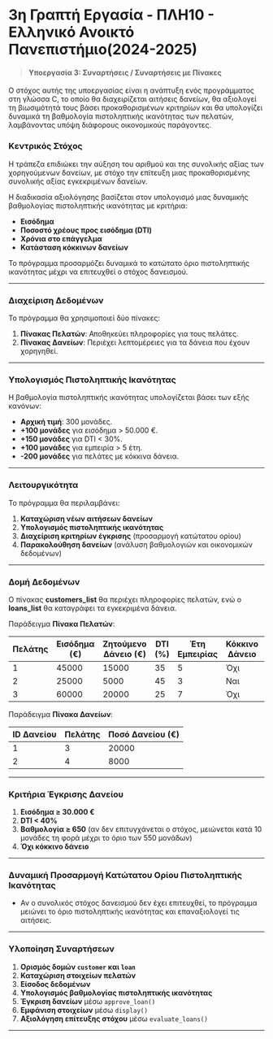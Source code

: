 # 3η Γραπτή Εργασία - ΠΛΗ10 - Ελληνικό Ανοικτό Πανεπιστήμιο(2024-2025)

> #### Υποεργασία 3: Συναρτήσεις / Συναρτήσεις με Πίνακες

Ο στόχος αυτής της υποεργασίας είναι η ανάπτυξη ενός προγράμματος στη γλώσσα C, το οποίο θα διαχειρίζεται αιτήσεις δανείων, θα αξιολογεί τη βιωσιμότητά τους βάσει προκαθορισμένων κριτηρίων και θα υπολογίζει δυναμικά τη βαθμολογία πιστοληπτικής ικανότητας των πελατών, λαμβάνοντας υπόψη διάφορους οικονομικούς παράγοντες.

### Κεντρικός Στόχος
Η τράπεζα επιδιώκει την αύξηση του αριθμού και της συνολικής αξίας των χορηγούμενων δανείων, με στόχο την επίτευξη μιας προκαθορισμένης συνολικής αξίας εγκεκριμένων δανείων. 

Η διαδικασία αξιολόγησης βασίζεται στον υπολογισμό μιας δυναμικής βαθμολογίας πιστοληπτικής ικανότητας με κριτήρια:
- **Εισόδημα**
- **Ποσοστό χρέους προς εισόδημα (DTI)**
- **Χρόνια στο επάγγελμα**
- **Κατάσταση κόκκινων δανείων**

Το πρόγραμμα προσαρμόζει δυναμικά το κατώτατο όριο πιστοληπτικής ικανότητας μέχρι να επιτευχθεί ο στόχος δανεισμού.

---

### Διαχείριση Δεδομένων
Το πρόγραμμα θα χρησιμοποιεί δύο πίνακες:
1. **Πίνακας Πελατών**: Αποθηκεύει πληροφορίες για τους πελάτες.
2. **Πίνακας Δανείων**: Περιέχει λεπτομέρειες για τα δάνεια που έχουν χορηγηθεί.

---

### Υπολογισμός Πιστοληπτικής Ικανότητας
Η βαθμολογία πιστοληπτικής ικανότητας υπολογίζεται βάσει των εξής κανόνων:
- **Αρχική τιμή**: 300 μονάδες.
- **+100 μονάδες** για εισόδημα > 50.000 €.
- **+150 μονάδες** για DTI < 30%.
- **+100 μονάδες** για εμπειρία > 5 έτη.
- **-200 μονάδες** για πελάτες με κόκκινα δάνεια.

---

### Λειτουργικότητα
Το πρόγραμμα θα περιλαμβάνει:
1. **Καταχώριση νέων αιτήσεων δανείων**
2. **Υπολογισμός πιστοληπτικής ικανότητας**
3. **Διαχείριση κριτηρίων έγκρισης** (προσαρμογή κατώτατου ορίου)
4. **Παρακολούθηση δανείων** (ανάλυση βαθμολογιών και οικονομικών δεδομένων)

---

### Δομή Δεδομένων
Ο πίνακας **customers_list** θα περιέχει πληροφορίες πελατών, ενώ ο **loans_list** θα καταγράφει τα εγκεκριμένα δάνεια.

Παράδειγμα **Πίνακα Πελατών**:

| Πελάτης | Εισόδημα (€) | Ζητούμενο Δάνειο (€) | DTI (%) | Έτη Εμπειρίας | Κόκκινο Δάνειο | Βαθμολογία |
|---------|------------|-----------------|--------|------------|----------------|-------------|
| 1       | 45000      | 15000           | 35     | 5          | Όχι            | 300         |
| 2       | 25000      | 5000            | 45     | 3          | Ναι            | 100         |
| 3       | 60000      | 20000           | 25     | 7          | Όχι            | 650         |

Παράδειγμα **Πίνακα Δανείων**:

| ID Δανείου | Πελάτης | Ποσό Δανείου (€) |
|------------|---------|----------------|
| 1          | 3       | 20000         |
| 2          | 4       | 8000          |

---

### Κριτήρια Έγκρισης Δανείου
1. **Εισόδημα ≥ 30.000 €**
2. **DTI < 40%**
3. **Βαθμολογία ≥ 650** (αν δεν επιτυγχάνεται ο στόχος, μειώνεται κατά 10 μονάδες τη φορά μέχρι το όριο των 550 μονάδων)
4. **Όχι κόκκινο δάνειο**

---

### Δυναμική Προσαρμογή Κατώτατου Ορίου Πιστοληπτικής Ικανότητας
- Αν ο συνολικός στόχος δανεισμού δεν έχει επιτευχθεί, το πρόγραμμα μειώνει το όριο πιστοληπτικής ικανότητας και επαναξιολογεί τις αιτήσεις.

---

### Υλοποίηση Συναρτήσεων
1. **Ορισμός δομών `customer` και `loan`**
2. **Καταχώριση στοιχείων πελατών**
3. **Είσοδος δεδομένων**
4. **Υπολογισμός βαθμολογίας πιστοληπτικής ικανότητας**
5. **Έγκριση δανείων** μέσω `approve_loan()`
6. **Εμφάνιση στοιχείων** μέσω `display()`
7. **Αξιολόγηση επίτευξης στόχου** μέσω `evaluate_loans()`

---
